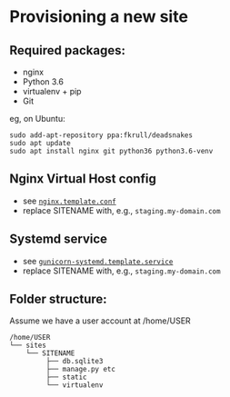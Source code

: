 Provisioning a new site
=======================

## Required packages:

* nginx
* Python 3.6
* virtualenv + pip
* Git

eg, on Ubuntu:

    sudo add-apt-repository ppa:fkrull/deadsnakes
    sudo apt update
    sudo apt install nginx git python36 python3.6-venv

## Nginx Virtual Host config

* see [`nginx.template.conf`](nginx.template.conf)
* replace SITENAME with, e.g., `staging.my-domain.com`

## Systemd service

* see [`gunicorn-systemd.template.service`](gunicorn-systemd.template.service)
* replace SITENAME with, e.g., `staging.my-domain.com`

## Folder structure:

Assume we have a user account at /home/USER

```
/home/USER
└── sites
    └── SITENAME
         ├── db.sqlite3
         ├── manage.py etc
         ├── static
         └── virtualenv
```